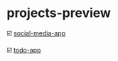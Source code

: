 # projects-preview

☑️ <a href="https://github.com/fufic123/projects-preview/tree/main/social-media-app">social-media-app</a>

☑️ <a href="https://github.com/fufic123/projects-preview/tree/main/todo-app">todo-app</a>


